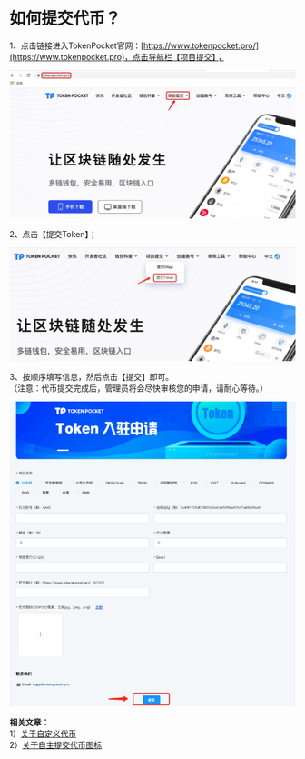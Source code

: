 # 如何提交代币？

1、点击链接进入TokenPocket官网：[https://www.tokenpocket.pro/](https://www.tokenpocket.pro)，点击导航栏【项目提交】；

![](<../.gitbook/assets/1 (36) (1).png>)

2、点击【提交Token】；

![](<../.gitbook/assets/2 (20) (1).png>)

3、按顺序填写信息，然后点击【提交】即可。\
（注意：代币提交完成后，管理员将会尽快审核您的申请，请耐心等待。）

![](../.gitbook/assets/如何提交代币？.png)

**相关文章：**\
1）[关于自定义代币](https://tphelp.gitbook.io/cn/wallet-operation/custom-token)\
2）[关于自主提交代币图标](https://tphelp.gitbook.io/cn/wallet-operation/submit-token)
